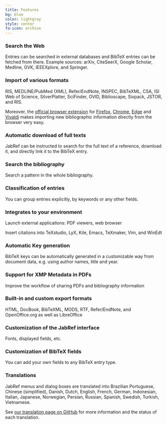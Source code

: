 ```yaml
---
title: Features
bg: blue
color: lightgray
style: center
fa-icon: archive
---
```


### Search the Web
Entries can be searched in external databases and BibTeX entries can be fetched from there.
Example sources: arXiv, CiteSeerX, Google Scholar, Medline, GVK, IEEEXplore, and Springer.

### Import of various formats
RIS, MEDLINE/PubMed (XML), Refer/EndNote, INSPEC, BibTeXML, CSA, ISI Web of Science, SilverPlatter, SciFinder, OVID, Biblioscape, Sixpack, JSTOR, and RIS.

Moreover, the [official browser extension](https://github.com/JabRef/JabRef-Browser-Extension) for [Firefox](https://addons.mozilla.org/en-US/firefox/addon/jabref/?src=external-github),  [Chrome](https://chrome.google.com/webstore/detail/jabref-browser-extension/bifehkofibaamoeaopjglfkddgkijdlh), [Edge](https://microsoftedge.microsoft.com/addons/detail/pgkajmkfgbehiomipedjhoddkejohfna) and [Vivaldi](https://chrome.google.com/webstore/detail/jabref-browser-extension/bifehkofibaamoeaopjglfkddgkijdlh) makes importing new bibliographic information directly from the browser very easy. 

### Automatic download of full texts
JabRef can be instructed to search for the full text of a reference, download it, and directly link it to the BibTeX entry.

### Search the bibliography
Search a pattern in the whole bibliography.

### Classification of entries
You can group entries explicitly, by keywords or any other fields.

### Integrates to your environment
Launch external applications: PDF viewers, web browser

Insert citations into TeXstudio, LyX, Kile, Emacs, TeXmaker, Vim, and WinEdt

### Automatic Key generation
BibTeX keys can be automatically generated in a customizable way from document data, e.g. using author names, title and year.

### Support for XMP Metadata in PDFs
Improve the workflow of sharing PDFs and bibliography information

### Built-in and custom export formats
HTML, DocBook, BibTeXML, MODS, RTF, Refer/EndNote, and OpenOffice.org as well as LibreOffice

### Customization of the JabRef interface
Fonts, displayed fields, etc.

### Customization of BibTeX fields
You can add your own fields to any BibTeX entry type.

### Translations
JabRef menus and dialog boxes are translated into Brazilian Portuguese, Chinese (simplified), Danish, Dutch, English, French, German, Indonesian, Italian, Japanese, Norwegian, Persian, Russian, Spanish, Swedish, Turkish, Vietnamese.

See [our translation page on GitHub](https://github.com/JabRef/jabref/wiki/Translating-JabRef) for more information and the status of each translation.
